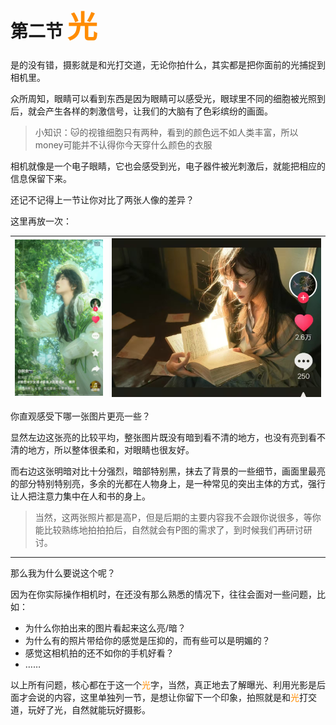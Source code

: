 # 第二节  <font color="#FF8C00" size="7">光</font>

是的没有错，摄影就是和光打交道，无论你拍什么，其实都是把你面前的光捕捉到相机里。

众所周知，眼睛可以看到东西是因为眼睛可以感受光，眼球里不同的细胞被光照到后，就会产生各样的刺激信号，让我们的大脑有了色彩缤纷的画面。

> 小知识：🐱的视锥细胞只有两种，看到的颜色远不如人类丰富，所以money可能并不认得你今天穿什么颜色的衣服

相机就像是一个电子眼睛，它也会感受到光，电子器件被光刺激后，就能把相应的信息保留下来。

还记不记得上一节让你对比了两张人像的差异？

这里再放一次：

| <img src="./assets/chapter1/profile1.jpg" style="zoom: 50%;" /> | <img src="./assets/chapter1/profile2.jpg" style="zoom: 67%;" /> |
| ------------------------------------------------------------ | ------------------------------------------------------------ |

你直观感受下哪一张图片更亮一些？

显然左边这张亮的比较平均，整张图片既没有暗到看不清的地方，也没有亮到看不清的地方，所以整体很柔和，对眼睛也很友好。

而右边这张明暗对比十分强烈，暗部特别黑，抹去了背景的一些细节，画面里最亮的部分特别特别亮，多余的光都在人物身上，是一种常见的突出主体的方式，强行让人把注意力集中在人和书的身上。

> 当然，这两张照片都是高P，但是后期的主要内容我不会跟你说很多，等你能比较熟练地拍拍拍后，自然就会有P图的需求了，到时候我们再研讨研讨。

-----------------------------------------

那么我为什么要说这个呢？

因为在你实际操作相机时，在还没有那么熟悉的情况下，往往会面对一些问题，比如：

- 为什么你拍出来的图片看起来这么亮/暗？
- 为什么有的照片带给你的感觉是压抑的，而有些可以是明媚的？
- 感觉这相机拍的还不如你的手机好看？
- ……

以上所有问题，核心都在于这一个<font color="#FF8C00">光</font>字，当然，真正地去了解曝光、利用光影是后面才会说的内容，这里单独列一节，是想让你留下一个印象，拍照就是和<font color="#FF8C00">光</font>打交道，玩好了光，自然就能玩好摄影。